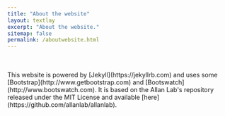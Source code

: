 ```yaml
---
title: "About the website"
layout: textlay
excerpt: "About the website."
sitemap: false
permalink: /aboutwebsite.html
---
```


<br>
<br>
This website is powered by [Jekyll](https://jekyllrb.com) and uses some [Bootstrap](http://www.getbootstrap.com) and [Bootswatch](http://www.bootswatch.com). It is based on the Allan Lab's repository released under the MIT License and available [here](https://github.com/allanlab/allanlab).
<br>
<br>